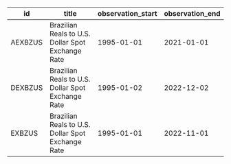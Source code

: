 | id      | title                                             | observation_start   | observation_end   |
|---------|---------------------------------------------------|---------------------|-------------------|
| AEXBZUS | Brazilian Reals to U.S. Dollar Spot Exchange Rate | 1995-01-01          | 2021-01-01        |
| DEXBZUS | Brazilian Reals to U.S. Dollar Spot Exchange Rate | 1995-01-02          | 2022-12-02        |
| EXBZUS  | Brazilian Reals to U.S. Dollar Spot Exchange Rate | 1995-01-01          | 2022-11-01        |